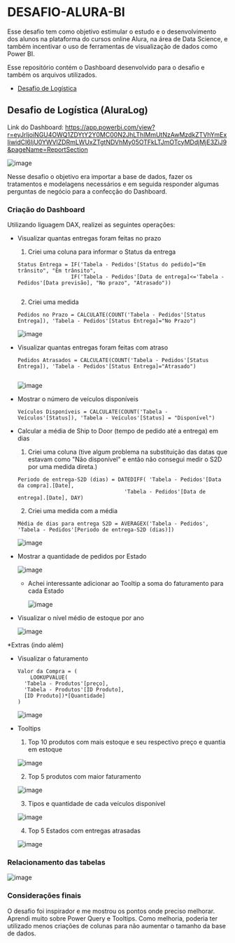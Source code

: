 # DESAFIO-ALURA-BI
Esse desafio tem como objetivo estimular o estudo e o desenvolvimento dos alunos na plataforma do cursos online Alura, na área de Data Science, e também incentivar o uso de ferramentas de visualização de dados como Power BI. 

Esse repositório contém o Dashboard desenvolvido para o desafio e também os arquivos utilizados.

<ul>
  <li><a href="#week1">Desafio de Logística</a></li>

</ul>

## <a id="week1">Desafio de Logística (AluraLog)</a>

Link do Dashboard: https://app.powerbi.com/view?r=eyJrIjoiNGU4OWQ1ZDYtY2Y0MC00N2JhLThlMmUtNzAwMzdkZTVhYmExIiwidCI6IjU0YWVlZDRmLWUxZTgtNDVhMy05OTFkLTJmOTcyMDdjMjE3ZiJ9&pageName=ReportSection

![image](https://user-images.githubusercontent.com/78363684/134266350-7959a354-cb81-4861-a76c-fc0fd2805833.png)


Nesse desafio o objetivo era importar a base de dados, fazer os tratamentos e modelagens necessários 
e em seguida responder algumas perguntas de negócio para a confecção do Dashboard.


### Criação do Dashboard
Utilizando liguagem DAX, realizei as seguintes operações:

- Visualizar quantas entregas foram feitas no prazo
  1. Criei uma coluna para informar o Status da entrega

  ```
  Status Entrega = IF('Tabela - Pedidos'[Status do pedido]="Em trânsito", "Em trânsito", 
                   IF('Tabela - Pedidos'[Data de entrega]<='Tabela - Pedidos'[Data previsão], "No prazo", "Atrasado"))
      
    ```
   2. Criei uma medida 
   
   ```
  Pedidos no Prazo = CALCULATE(COUNT('Tabela - Pedidos'[Status Entrega]), 'Tabela - Pedidos'[Status Entrega]="No Prazo")
   
   ```
   ![image](https://user-images.githubusercontent.com/78363684/134265637-fdc88829-2b06-4950-8d3e-3cfdb5b2f8fb.png)

   
- Visualizar quantas entregas foram feitas com atraso
 
  ```
  Pedidos Atrasados = CALCULATE(COUNT('Tabela - Pedidos'[Status Entrega]), 'Tabela - Pedidos'[Status Entrega]="Atrasado")
   
   ```
   ![image](https://user-images.githubusercontent.com/78363684/134265652-47291278-c87b-43f8-aaa2-63a697e18956.png)

- Mostrar o número de veículos disponíveis
  ```
  Veículos Disponíveis = CALCULATE(COUNT('Tabela - Veículos'[Status]), 'Tabela - Veículos'[Status] = "Disponível")
  
  ```
  
- Calcular a média de Ship to Door (tempo de pedido até a entrega) em dias
  1. Criei uma coluna (tive algum problema na substituição das datas que estavam como "Não disponível" e então não consegui medir o S2D por uma medida direta.)
  ```
  Periodo de entrega-S2D (dias) = DATEDIFF( 'Tabela - Pedidos'[Data da compra].[Date], 
                                    'Tabela - Pedidos'[Data de entrega].[Date], DAY)
  
  ```
  2. Criei uma medida com a média
  
  ```
  Média de dias para entrega S2D = AVERAGEX('Tabela - Pedidos', 'Tabela - Pedidos'[Periodo de entrega-S2D (dias)])  
  ```
  ![image](https://user-images.githubusercontent.com/78363684/134266276-8d3cc443-9928-4276-8408-fe1ce64f26b8.png)

- Mostrar a quantidade de pedidos por Estado
  
  ![image](https://user-images.githubusercontent.com/78363684/134264936-a0bb0771-02f8-4883-a88f-9c336e878741.png)
  
  * Achei interessante adicionar ao Tooltip a soma do faturamento para cada Estado
  
     ![image](https://user-images.githubusercontent.com/78363684/134265000-e3df7498-85c1-4373-935c-67ba59ebd21a.png)

  
- Visualizar o nível médio de estoque por ano
 
  ![image](https://user-images.githubusercontent.com/78363684/134264860-9fda3983-32b8-4596-9b5e-260758374e5d.png)

 
*Extras (indo além)

- Visualizar o faturamento
 
  ```
  Valor da Compra = (
      LOOKUPVALUE(
    'Tabela - Produtos'[preço],
    'Tabela - Produtos'[ID Produto],
    [ID Produto])*[Quantidade] 
  )

  ```
  ![image](https://user-images.githubusercontent.com/78363684/134265513-129beffa-bc10-4c13-a6e6-0283ebfa1c62.png)


- Tooltips
  1. Top 10 produtos com mais estoque e seu respectivo preço e quantia em estoque
  
  ![image](https://user-images.githubusercontent.com/78363684/134265823-911944c3-9bd8-4ee8-b798-1d3ecceaed9e.png)
  
  2. Top 5 produtos com maior faturamento 

  ![image](https://user-images.githubusercontent.com/78363684/134265892-4aff7db8-873b-4e7f-ba50-e6020ff99874.png)

  3. Tipos e quantidade de cada veículos disponível
  
  ![image](https://user-images.githubusercontent.com/78363684/134265950-09f496eb-b319-4efd-9ecd-6b8aa987867d.png)

  4. Top 5 Estados com entregas atrasadas 
  
  ![image](https://user-images.githubusercontent.com/78363684/134266030-fedf4d1f-968e-4409-9656-9625219debad.png)

### Relacionamento das tabelas

![image](https://user-images.githubusercontent.com/78363684/134266575-c960f35b-34bf-40f8-979b-635b733d3078.png)

### Considerações finais

O desafio foi inspirador e me mostrou os pontos onde preciso melhorar. Aprendi muito sobre Power Query e Tooltips. Como melhoria, poderia ter utilizado menos criações de colunas para não aumentar o tamanho da base de dados.







